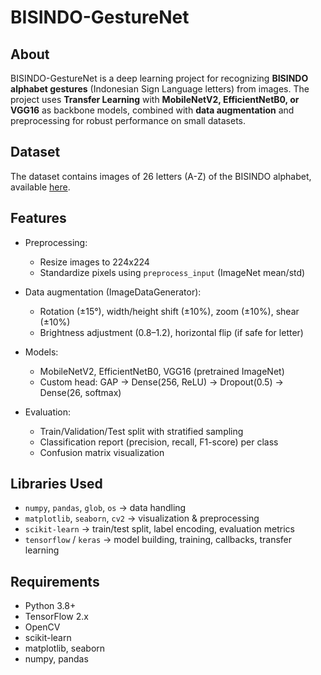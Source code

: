 # BISINDO-GestureNet

## About
BISINDO-GestureNet is a deep learning project for recognizing **BISINDO alphabet gestures** (Indonesian Sign Language letters) from images. The project uses **Transfer Learning** with **MobileNetV2, EfficientNetB0, or VGG16** as backbone models, combined with **data augmentation** and preprocessing for robust performance on small datasets.

## Dataset
The dataset contains images of 26 letters (A-Z) of the BISINDO alphabet, available [here](https://www.kaggle.com/datasets/achmadnoer/alfabet-bisindo).

## Features
- Preprocessing:  
  - Resize images to 224x224  
  - Standardize pixels using `preprocess_input` (ImageNet mean/std)  

- Data augmentation (ImageDataGenerator):  
  - Rotation (±15°), width/height shift (±10%), zoom (±10%), shear (±10%)  
  - Brightness adjustment (0.8–1.2), horizontal flip (if safe for letter)  

- Models:  
  - MobileNetV2, EfficientNetB0, VGG16 (pretrained ImageNet)  
  - Custom head: GAP → Dense(256, ReLU) → Dropout(0.5) → Dense(26, softmax)  

- Evaluation:  
  - Train/Validation/Test split with stratified sampling  
  - Classification report (precision, recall, F1-score) per class  
  - Confusion matrix visualization  

## Libraries Used
- `numpy`, `pandas`, `glob`, `os` → data handling  
- `matplotlib`, `seaborn`, `cv2` → visualization & preprocessing  
- `scikit-learn` → train/test split, label encoding, evaluation metrics  
- `tensorflow` / `keras` → model building, training, callbacks, transfer learning  

## Requirements
- Python 3.8+
- TensorFlow 2.x
- OpenCV
- scikit-learn
- matplotlib, seaborn
- numpy, pandas
